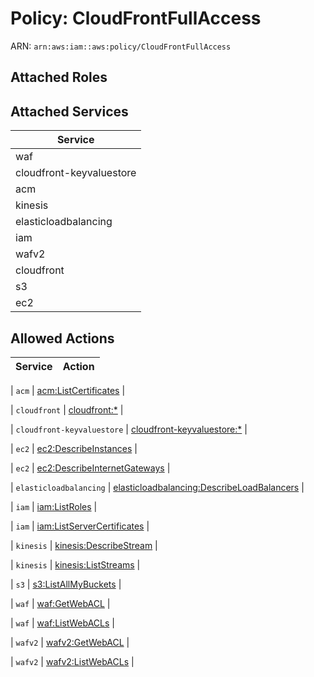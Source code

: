 # Policy: CloudFrontFullAccess

ARN: `arn:aws:iam::aws:policy/CloudFrontFullAccess`

## Attached Roles

## Attached Services

| Service |
|---------|
| waf |
| cloudfront-keyvaluestore |
| acm |
| kinesis |
| elasticloadbalancing |
| iam |
| wafv2 |
| cloudfront |
| s3 |
| ec2 |

## Allowed Actions

| Service | Action |
|:-------:|--------|

| `acm` | [acm:ListCertificates](../actions.md#acm:listcertificates) |

| `cloudfront` | [cloudfront:*](../actions.md#cloudfront:all) |

| `cloudfront-keyvaluestore` | [cloudfront-keyvaluestore:*](../actions.md#cloudfront-keyvaluestore:all) |

| `ec2` | [ec2:DescribeInstances](../actions.md#ec2:describeinstances) |

| `ec2` | [ec2:DescribeInternetGateways](../actions.md#ec2:describeinternetgateways) |

| `elasticloadbalancing` | [elasticloadbalancing:DescribeLoadBalancers](../actions.md#elasticloadbalancing:describeloadbalancers) |

| `iam` | [iam:ListRoles](../actions.md#iam:listroles) |

| `iam` | [iam:ListServerCertificates](../actions.md#iam:listservercertificates) |

| `kinesis` | [kinesis:DescribeStream](../actions.md#kinesis:describestream) |

| `kinesis` | [kinesis:ListStreams](../actions.md#kinesis:liststreams) |

| `s3` | [s3:ListAllMyBuckets](../actions.md#s3:listallmybuckets) |

| `waf` | [waf:GetWebACL](../actions.md#waf:getwebacl) |

| `waf` | [waf:ListWebACLs](../actions.md#waf:listwebacls) |

| `wafv2` | [wafv2:GetWebACL](../actions.md#wafv2:getwebacl) |

| `wafv2` | [wafv2:ListWebACLs](../actions.md#wafv2:listwebacls) |
